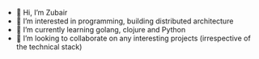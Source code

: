 - 👋 Hi, I’m Zubair
- 👀 I’m interested in programming, building distributed architecture
- 🌱 I’m currently learning golang, clojure and Python
- 💞️ I’m looking to collaborate on any interesting projects (irrespective of the technical stack)

<!---
mzubair10/mzubair10 is a ✨ special ✨ repository because its `README.md` (this file) appears on your GitHub profile.
You can click the Preview link to take a look at your changes.
--->
